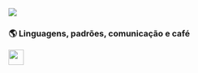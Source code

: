 ![](https://raw.githubusercontent.com/erickwelber/Repositorio/main/GitHub.png)

### 🌎 Linguagens, padrões, comunicação e café

<img align="center" height="30" width="30" src="https://raw.githubusercontent.com/erickwelber/Repositorio/main/java.png">
